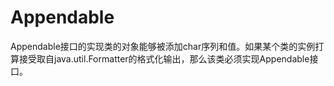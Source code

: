 # Appendable

Appendable接口的实现类的对象能够被添加char序列和值。如果某个类的实例打算接受取自java.util.Formatter的格式化输出，那么该类必须实现Appendable接口。



